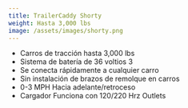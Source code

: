 ```yaml
---
title: TrailerCaddy Shorty
weight: Hasta 3,000 lbs
image: /assets/images/shorty.png
---
```

- Carros de tracción hasta 3,000 lbs
- Sistema de batería de 36 voltios 3
- Se conecta rápidamente a cualquier carro
- Sin instalación de brazos de remolque en carros
- 0-3 MPH Hacia adelante/retroceso
- Cargador Funciona con 120/220 Hrz Outlets